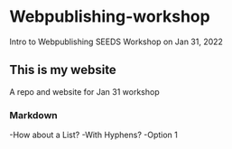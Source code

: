 # Webpublishing-workshop
Intro to Webpublishing SEEDS Workshop on Jan 31, 2022

## This is my website
A repo and website for Jan 31 workshop

### Markdown

-How about a List?
-With Hyphens?
  -Option 1
